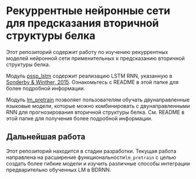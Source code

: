 # Рекуррентные нейронные сети для предсказания вторичной структуры белка
Этот репозиторий содержит работу по изучению рекуррентных моделей нейронной сети применительных к предсказанию вторичной структуры белка.

Модуль [pssp_lstm](./pssp_lstm/) содержит реализацию LSTM RNN, указанную в [Sonderby & Winther, 2015](https://arxiv.org/pdf/1412.7828.pdf). Ознакомьтесь с README в этой папке для более подробной информации.

Модуль [lm_pretrain](./lm_pretrain/) позволяет пользователям обучать двунаправленные языковые модели, которые можно комбинировать с двунаправленными RNN для прогнозирования вторичной структуры белка. См. README в этой папке для получения более подробной информации.

## Дальнейшая  работа
Этот репозиторий находится в стадии разработки. Текущая работа направлена ​​на расширение функциональности`lm_pretrain` с целью создать более гибкие модели и изучить различные способы интеграции предварительно обученных LM в BDRNN.

